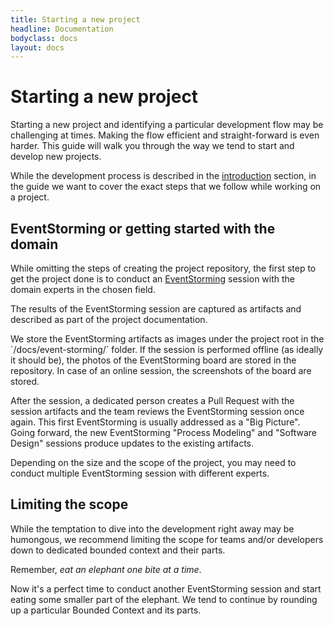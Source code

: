 ```yaml
---
title: Starting a new project
headline: Documentation
bodyclass: docs
layout: docs
---
```


# Starting a new project

<p class="lead">Starting a new project and identifying a particular development flow may 
be challenging at times. Making the flow efficient and straight-forward is even harder.
This guide will walk you through the way we tend to start and develop new projects.</p>

While the development process is described in the [introduction](/docs/introduction) section,
in the guide we want to cover the exact steps that we follow while working on a project.

## EventStorming or getting started with the domain

While omitting the steps of creating the project repository, the first step to get the project
done is to conduct an [EventStorming](https://eventstorming.com) session with the domain experts 
in the chosen field.

The results of the EventStorming session are captured as artifacts and described as part of the 
project documentation.

<p class="note">We store the EventStorming artifacts as images under the project root in the 
`/docs/event-storming/` folder. If the session is performed offline (as ideally it should be), 
the photos of the EventStorming board are stored in the repository. In case of an online 
session, the screenshots of the board are stored.</p>

After the session, a dedicated person creates a Pull Request with the session artifacts and the 
team reviews the EventStorming session once again. This first EventStorming is usually addressed as 
a "Big Picture". Going forward, the new EventStorming "Process Modeling" 
and "Software Design" sessions produce updates to the existing artifacts.

Depending on the size and the scope of the project, you may need to conduct multiple EventStorming 
session with different experts.

## Limiting the scope

While the temptation to dive into the development right away may be humongous, we recommend limiting
the scope for teams and/or developers down to dedicated bounded context and their parts.

<p class="note">Remember, <i>eat an elephant one bite at a time</i>.</p>

Now it's a perfect time to conduct another EventStorming session and start eating some smaller part
of the elephant. We tend to continue by rounding up a particular Bounded Context and its parts.

